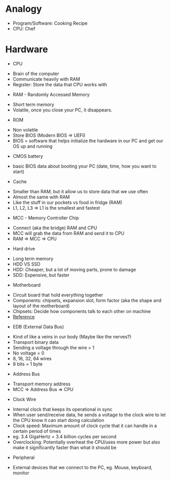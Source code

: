 # Analogy
- Program/Software: Cooking Recipe
- CPU: Chef

# Hardware
- CPU
* Brain of the computer
* Communicate heavily with RAM
* Register: Store the data that CPU works with

- RAM - Randomly Accessed Memory
* Short term memory
* Volatile, once you close your PC, it disappears.

- ROM
* Non volatile
* Store BIOS (Modern BIOS => UEFI)
* BIOS = software that helps initialize the hardware in our PC and get our OS up and running

- CMOS battery
* basic BIOS data about booting your PC (date, time, how you want to start)

- Cache
* Smaller than RAM, but it allow us to store data that we use often
* Almost the same with RAM
* Like the stuff in our pockets vs food in fridge (RAM)
* L1, L2, L3 => L1 is the smallest and fastest

- MCC - Memory Controller Chip
* Connect (aka the bridge) RAM and CPU
* MCC will grab the data from RAM and send it to CPU
* RAM => MCC => CPU

- Hard drive
* Long term memory
* HDD VS SSD
* HDD: Cheaper, but a lot of moving parts, prone to damage
* SDD: Expensive, but faster

- Motherboard
* Circuit board that hold everything together
* Components: chipsets, expansion slot, form factor (aka the shape and layout of the motherboard)
* Chipsets: Decide how components talk to each other on machine
* [Reference](https://computer.howstuffworks.com/motherboard1.htm)

- EDB (External Data Bus)
* Kind of like a veins in our body (Maybe like the nerves?)
* Transport binary data
* Sending a voltage through the wire = 1
* No voltage = 0
* 8, 16, 32, 64 wires
* 8 bits = 1 byte

- Address Bus
* Transport memory address
* MCC => Address Bus => CPU

- Clock Wire
* Internal clock that keeps its operational in sync
* When user send/receive data, he sends a voltage to the clock wire to let the CPU know it can start doing calculation
* Clock speed: Maximum amount of clock cycle that it can handle in a certain period of times
* eg. 3.4 GigaHertz = 3.4 billion cycles per second
* Overclocking: Potentially overheat the CPU/uses more power but also make it significantly faster than what it should be

- Peripheral
* External devices that we connect to the PC, eg. Mouse, keyboard, monitor
